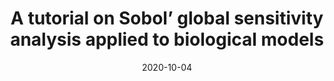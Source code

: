 ---
title: "A tutorial on Sobol’ global sensitivity analysis applied to biological models"
authors: "M. Tosin, A. M. A. Côrtes, and A. Cunha Jr"
booktitle: "Networks in Systems Biology: Applications for Disease Modeling"
editors: "F. A. B. Silva, N. Carels, M. T. Santos, F. J. P. Lopes"
publisher: "Springer Cham"
year: "2020"
pages: "93-118"
doi: "https://doi.org/10.1007/978-3-030-51862-2_6"
pdf: "https://doi.org/10.1007/978-3-030-51862-2_6"
arxiv: 
hal: "https://hal.archives-ouvertes.fr/hal-02967410"
image: "GraphicalAbstract_BookChapter_2020_NSB.png"
layout: none
date: 2020-10-04
collection: publications
category: bookchapters
permalink: /publications/BookChapter_2020_NSB
---